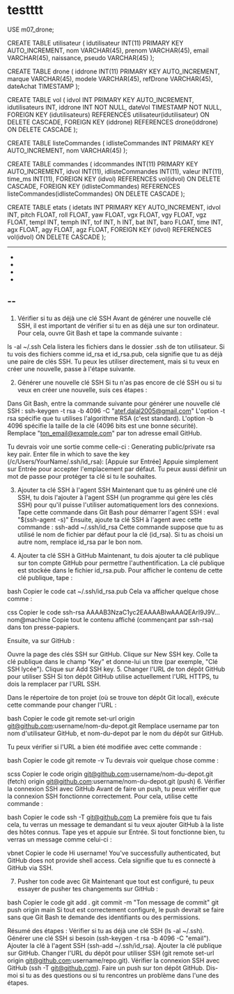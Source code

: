 # testttt
USE m07_drone;

CREATE TABLE utilisateur (
    idutilisateur INT(11) PRIMARY KEY AUTO_INCREMENT,
    nom VARCHAR(45),
    prenom VARCHAR(45),
    email VARCHAR(45),
    naissance,
    pseudo VARCHAR(45) 
);

CREATE TABLE drone (
    iddrone INT(11) PRIMARY KEY AUTO_INCREMENT,
    marque VARCHAR(45),
    modele VARCHAR(45),
    refDrone VARCHAR(45),
    dateAchat TIMESTAMP 
);

CREATE TABLE vol (
    idvol INT PRIMARY KEY AUTO_INCREMENT,
    idutilisateurs INT,
    iddrone INT NOT NULL,
    dateVol TIMESTAMP NOT NULL,
    FOREIGN KEY (idutilisateurs) REFERENCES utilisateur(idutilisateur) ON DELETE CASCADE,
    FOREIGN KEY (iddrone) REFERENCES drone(iddrone) ON DELETE CASCADE
);

CREATE TABLE listeCommandes (
    idlisteCommandes INT PRIMARY KEY AUTO_INCREMENT,
    nom VARCHAR(45)
);

CREATE TABLE commandes (
    idcommandes INT(11) PRIMARY KEY AUTO_INCREMENT,
    idvol INT(11),
    idlisteCommandes INT(11),
    valeur INT(11),
    time_ms INT(11),
    FOREIGN KEY (idvol) REFERENCES vol(idvol) ON DELETE CASCADE,
    FOREIGN KEY (idlisteCommandes) REFERENCES listeCommandes(idlisteCommandes) ON DELETE CASCADE
);

CREATE TABLE etats (
    idetats INT PRIMARY KEY AUTO_INCREMENT,
    idvol INT,
    pitch FLOAT,
    roll FLOAT,
    yaw FLOAT,
    vgx FLOAT,
    vgy FLOAT,
    vgz FLOAT,
    templ INT,
    temph INT,
    tof INT,
    h INT,
    bat INT,
    baro FLOAT,
    time INT,
    agx FLOAT,
    agy FLOAT,
    agz FLOAT,
    FOREIGN KEY (idvol) REFERENCES vol(idvol) ON DELETE CASCADE
);






-----
-
-
-
-
--
------


1. Vérifier si tu as déjà une clé SSH
Avant de générer une nouvelle clé SSH, il est important de vérifier si tu en as déjà une sur ton ordinateur. Pour cela, ouvre Git Bash et tape la commande suivante :

ls -al ~/.ssh
Cela listera les fichiers dans le dossier .ssh de ton utilisateur. Si tu vois des fichiers comme id_rsa et id_rsa.pub, cela signifie que tu as déjà une paire de clés SSH. Tu peux les utiliser directement, mais si tu veux en créer une nouvelle, passe à l'étape suivante.

2. Générer une nouvelle clé SSH
Si tu n'as pas encore de clé SSH ou si tu veux en créer une nouvelle, suis ces étapes :

Dans Git Bash, entre la commande suivante pour générer une nouvelle clé SSH :
ssh-keygen -t rsa -b 4096 -C "atef.dalal2005@gmail.com"
L'option -t rsa spécifie que tu utilises l'algorithme RSA (c'est standard).
L'option -b 4096 spécifie la taille de la clé (4096 bits est une bonne sécurité).
Remplace "ton_email@example.com" par ton adresse email GitHub.

Tu devrais voir une sortie comme celle-ci :
Generating public/private rsa key pair.
Enter file in which to save the key (/c/Users/YourName/.ssh/id_rsa): [Appuie sur Entrée]
Appuie simplement sur Entrée pour accepter l'emplacement par défaut. Tu peux aussi définir un mot de passe pour protéger ta clé si tu le souhaites.

3. Ajouter ta clé SSH à l'agent SSH
Maintenant que tu as généré une clé SSH, tu dois l'ajouter à l'agent SSH (un programme qui gère les clés SSH) pour qu'il puisse l'utiliser automatiquement lors des connexions. Tape cette commande dans Git Bash pour démarrer l'agent SSH :
eval "$(ssh-agent -s)"
Ensuite, ajoute ta clé SSH à l'agent avec cette commande :
ssh-add ~/.ssh/id_rsa
Cette commande suppose que tu as utilisé le nom de fichier par défaut pour la clé (id_rsa). Si tu as choisi un autre nom, remplace id_rsa par le bon nom.

4. Ajouter ta clé SSH à GitHub
Maintenant, tu dois ajouter ta clé publique sur ton compte GitHub pour permettre l'authentification. La clé publique est stockée dans le fichier id_rsa.pub. Pour afficher le contenu de cette clé publique, tape :

bash
Copier le code
cat ~/.ssh/id_rsa.pub
Cela va afficher quelque chose comme :

css
Copier le code
ssh-rsa AAAAB3NzaC1yc2EAAAABIwAAAQEArI9J9V... nom@machine
Copie tout le contenu affiché (commençant par ssh-rsa) dans ton presse-papiers.

Ensuite, va sur GitHub :

Ouvre la page des clés SSH sur GitHub.
Clique sur New SSH key.
Colle ta clé publique dans le champ "Key" et donne-lui un titre (par exemple, "Clé SSH lycée").
Clique sur Add SSH key.
5. Changer l'URL de ton dépôt GitHub pour utiliser SSH
Si ton dépôt GitHub utilise actuellement l'URL HTTPS, tu dois la remplacer par l'URL SSH.

Dans le répertoire de ton projet (où se trouve ton dépôt Git local), exécute cette commande pour changer l'URL :

bash
Copier le code
git remote set-url origin git@github.com:username/nom-du-depot.git
Remplace username par ton nom d'utilisateur GitHub, et nom-du-depot par le nom du dépôt sur GitHub.

Tu peux vérifier si l'URL a bien été modifiée avec cette commande :

bash
Copier le code
git remote -v
Tu devrais voir quelque chose comme :

scss
Copier le code
origin  git@github.com:username/nom-du-depot.git (fetch)
origin  git@github.com:username/nom-du-depot.git (push)
6. Vérifier la connexion SSH avec GitHub
Avant de faire un push, tu peux vérifier que la connexion SSH fonctionne correctement. Pour cela, utilise cette commande :

bash
Copier le code
ssh -T git@github.com
La première fois que tu fais cela, tu verras un message te demandant si tu veux ajouter GitHub à la liste des hôtes connus. Tape yes et appuie sur Entrée. Si tout fonctionne bien, tu verras un message comme celui-ci :

vbnet
Copier le code
Hi username! You've successfully authenticated, but GitHub does not provide shell access.
Cela signifie que tu es connecté à GitHub via SSH.

7. Pusher ton code avec Git
Maintenant que tout est configuré, tu peux essayer de pusher tes changements sur GitHub :

bash
Copier le code
git add .
git commit -m "Ton message de commit"
git push origin main
Si tout est correctement configuré, le push devrait se faire sans que Git Bash te demande des identifiants ou des permissions.

Résumé des étapes :
Vérifier si tu as déjà une clé SSH (ls -al ~/.ssh).
Générer une clé SSH si besoin (ssh-keygen -t rsa -b 4096 -C "email").
Ajouter la clé à l'agent SSH (ssh-add ~/.ssh/id_rsa).
Ajouter la clé publique sur GitHub.
Changer l'URL du dépôt pour utiliser SSH (git remote set-url origin git@github.com:username/repo.git).
Vérifier la connexion SSH avec GitHub (ssh -T git@github.com).
Faire un push sur ton dépôt GitHub.
Dis-moi si tu as des questions ou si tu rencontres un problème dans l'une des étapes.
